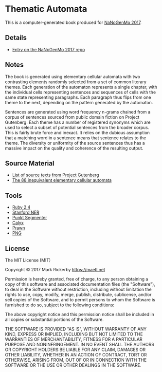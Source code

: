 # Thematic Automata

This is a computer-generated book produced for [NaNoGenMo 2017](https://github.com/NaNoGenMo/2017).

## Details

- [Entry on the NaNoGenMo 2017 repo](https://github.com/NaNoGenMo/2017/issues/129)

## Notes

The book is generated using elementary cellular automata with two contrasting elements randomly selected from a set of common literary themes. Each generation of the automaton represents a single chapter, with the individual cells representing sentences and sequences of cells with the same state representing paragraphs. Each paragraph thus flips from one theme to the next, depending on the pattern generated by the automaton.

Sentences are generated using word frequency n-grams chained from a corpus of sentences sourced from public domain fiction on Project Gutenberg. Each theme has a number of registered synonyms which are used to select a subset of potential sentences from the broader corpus. This is fairly brute force and inexact. It relies on the dubious assumption that a matching word in a sentence means that sentence relates to the theme. The diversity or uniformity of the source sentences thus has a massive impact on the quality and coherence of the resulting output.

## Source Material

- [List of source texts from Project Gutenberg](https://github.com/maetl/thematic-automata/tree/master/content/appendix.txt)
- [The 88 inequivalent elementary cellular automata](https://en.wikipedia.org/wiki/Elementary_cellular_automaton#Random_initial_state)

## Tools

- [Ruby 2.4](https://ruby-lang.org)
- [Stanford NER](https://nlp.stanford.edu/software/CRF-NER.html)
- [Punkt Segmenter](https://rubygems.org/gems/punkt-segmenter)
- [Calyx](http://calyx-rb.org/)
- [Prawn](https://github.com/prawnpdf/prawn)
- [PNG](https://rubygems.org/gems/png)

## License

The MIT License (MIT)

Copyright © 2017 Mark Rickerby <https://maetl.net>

Permission is hereby granted, free of charge, to any person obtaining a copy
of this software and associated documentation files (the "Software"), to deal
in the Software without restriction, including without limitation the rights
to use, copy, modify, merge, publish, distribute, sublicense, and/or sell
copies of the Software, and to permit persons to whom the Software is
furnished to do so, subject to the following conditions:

The above copyright notice and this permission notice shall be included in
all copies or substantial portions of the Software.

THE SOFTWARE IS PROVIDED "AS IS", WITHOUT WARRANTY OF ANY KIND, EXPRESS OR
IMPLIED, INCLUDING BUT NOT LIMITED TO THE WARRANTIES OF MERCHANTABILITY,
FITNESS FOR A PARTICULAR PURPOSE AND NONINFRINGEMENT. IN NO EVENT SHALL THE
AUTHORS OR COPYRIGHT HOLDERS BE LIABLE FOR ANY CLAIM, DAMAGES OR OTHER
LIABILITY, WHETHER IN AN ACTION OF CONTRACT, TORT OR OTHERWISE, ARISING FROM,
OUT OF OR IN CONNECTION WITH THE SOFTWARE OR THE USE OR OTHER DEALINGS IN
THE SOFTWARE.
